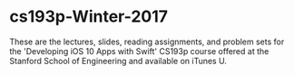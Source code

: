 # cs193p-Winter-2017
These are the lectures, slides, reading assignments, and problem sets for the 'Developing iOS 10 Apps with Swift' CS193p course offered at the Stanford School of Engineering and available on iTunes U.
